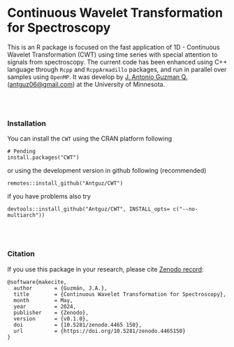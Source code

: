 # Continuous Wavelet Transformation for Spectroscopy

This is an R package is focused on the fast application of 1D - Continuous Wavelet 
Transformation (CWT) using time series with special attention to signals from 
spectroscopy. The current code has been enhanced using C++ language through `Rcpp` 
and `RcppArmadillo` packages, and run in parallel over samples using `OpenMP`. 
It was develop by [J. Antonio Guzman Q.](https://www.jaguzmanq.com/) (<antguz06@gmail.com>) 
at the University of Minnesota.

<br />
<br />

### Installation

You can install the `CWT` using the CRAN platform following

```
# Pending
install.packages("CWT")
```

or using the development version in github following (recommended)

```
remotes::install_github("Antguz/CWT")
```

if you have problems also try 

```
devtools::install_github("Antguz/CWT", INSTALL_opts= c("--no-multiarch"))
```

<br />
<br />

### Citation

If you use this package in your research, please cite [Zenodo
record](https://doi.org/10.5281/zenodo.4465150):

```
@software{makecite,
  author       = {Guzmán, J.A.},
  title        = {Continuous Wavelet Transformation for Spectroscopy},
  month        = May,
  year         = 2024,
  publisher    = {Zenodo},
  version      = {v0.1.0},
  doi          = {10.5281/zenodo.4465 150},
  url          = {https://doi.org/10.5281/zenodo.4465150}
}
```